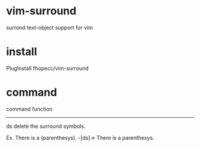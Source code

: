# vim-surround
 surrond text-object support for vim

# install 
PlugInstall fhopecc/vim-surround

# command 

command function
------- --------
ds      delete the surround symbols.

Ex.
    There is a (parenthesys). -[ds]-> There is a parenthesys.
